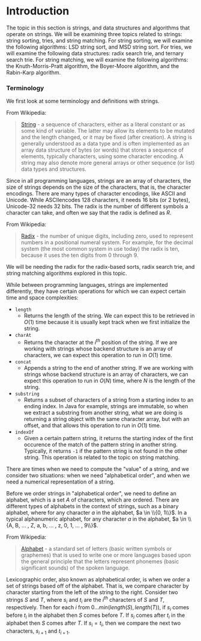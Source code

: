 # Introduction

The topic in this section is strings, and data structures and algorithms that operate on strings. We
will be examining three topics related to strings: string sorting, tries, and string matching. For
string sorting, we will examine the following algorithms: LSD string sort, and MSD string sort. For 
tries, we will examine the following data structures: radix search trie, and ternary search trie. 
For string matching, we will examine the following algorithms: the Knuth-Morris-Pratt algorithm, 
the Boyer-Moore algorithm, and the Rabin-Karp algorithm. 

### Terminology

We first look at some terminology and definitions with strings.

From Wikipedia:

> [String](https://en.wikipedia.org/wiki/String_%28computer_science%29) - a sequence of characters, 
either as a literal constant or as some kind of variable. The latter may allow its elements to be 
mutated and the length changed, or it may be fixed (after creation). A string is generally 
understood as a data type and is often implemented as an array data structure of bytes (or words) 
that stores a sequence of elements, typically characters, using some character encoding. A string 
may also denote more general arrays or other sequence (or list) data types and structures.

Since in all programming languages, strings are an array of characters, the size of strings depends
on the size of the characters, that is, the character encodings. There are many types of character 
encodings, like ASCII and Unicode. While ASCIIencodes 128 characters, it needs 16 bits (or 2 bytes),
Unicode-32 needs 32 bits. The radix is the number of different symbols a character can take, and 
often we say that the radix is defined as $R$.

From Wikipedia:

> [Radix](https://en.wikipedia.org/wiki/Radix) - the number of unique digits, including zero, used 
to represent numbers in a positional numeral system. For example, for the decimal system (the most 
common system in use today) the radix is ten, because it uses the ten digits from 0 through 9.

We will be needing the radix for the radix-based sorts, radix search trie, and string matching 
algorithms explored in this topic.

While between programming languages, strings are implemented differently, they have certain 
operations for which we can expect certain time and space complexities:

- `length`
    - Returns the length of the string. We can expect this to be retrieved in $O(1)$ time because
    it is usually kept track when we first initialize the string.
- `charAt`
    - Returns the character at the $i^{th}$ position of the string. If we are working with strings 
    whose backend structure is an array of characters, we can expect this operation to run in 
    $O(1)$ time. 
- `concat`
    - Appends a string to the end of another string. If we are working with strings 
    whose backend structure is an array of characters, we can expect this operation to run in 
    $O(N)$ time, where $N$ is the length of the string.
- `substring`
    - Returns a subset of characters of a string from a starting index to an ending index. In Java
    for example, strings are immutable, so when we extract a substring from another string, what
    we are doing is returning a string object with the same character array, but with an offset,
    and that allows this operation to run in $O(1)$ time. 
- `indexOf`
    - Given a certain pattern string, it returns the starting index of the first occurence of the 
    match of the pattern string in another string. Typically, it returns `-1` if the pattern string
    is not found in the other string. This operation is related to the topic on string matching.

There are times when we need to compute the "value" of a string, and we consider two situations: 
when we need "alphabetical order", and when we need a numerical representation of a string.

Before we order strings in "alphabetical order", we need to define an alphabet, which is a set $A$
of characters, which are ordered. There are different types of alphabets in the context of strings, 
such as a binary alphabet, where for any character $a$ in the alphabet, $a \in \\{0, 1\\}$. In a
typical alphanumeric alphabet, for any character $a$ in the alphabet, 
$a \in \\{A, B, ... , Z, a, b, ... , z, 0, 1, ... , 9\\}$. 

From Wikipedia:

> [Alphabet](https://en.wikipedia.org/wiki/Alphabet) - a standard set of letters (basic written 
symbols or graphemes) that is used to write one or more languages based upon the general principle 
that the letters represent phonemes (basic significant sounds) of the spoken language.

Lexicographic order, also known as alphabetical order, is when we order a set of strings based off 
of the alphabet. That is, we compare character by character starting from the left of the string to 
the right. Consider two strings $S$ and $T$, where $s_i$ and $t_i$ are the $i^{th}$ characters of 
$S$ and $T$, respectively. Then for each $i$ from $0...min(length(S), length(T))$, if $s_i$ comes 
before $t_i$ in the alphabet then $S$ comes before $T$. If $s_i$ comes after $t_i$ in the alphabet 
then $S$ comes after $T$. If $s_i = t_i$, then we compare the next two characters, $s_{i+1}$ and 
$t_{i+1}$.
